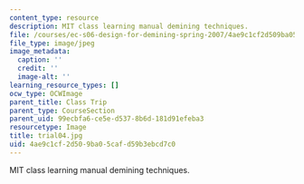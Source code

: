 ```yaml
---
content_type: resource
description: MIT class learning manual demining techniques.
file: /courses/ec-s06-design-for-demining-spring-2007/4ae9c1cf2d509ba05cafd59b3ebcd7c0_trial04.jpg
file_type: image/jpeg
image_metadata:
  caption: ''
  credit: ''
  image-alt: ''
learning_resource_types: []
ocw_type: OCWImage
parent_title: Class Trip
parent_type: CourseSection
parent_uid: 99ecbfa6-ce5e-d537-8b6d-181d91efeba3
resourcetype: Image
title: trial04.jpg
uid: 4ae9c1cf-2d50-9ba0-5caf-d59b3ebcd7c0
---
```

MIT class learning manual demining techniques.

